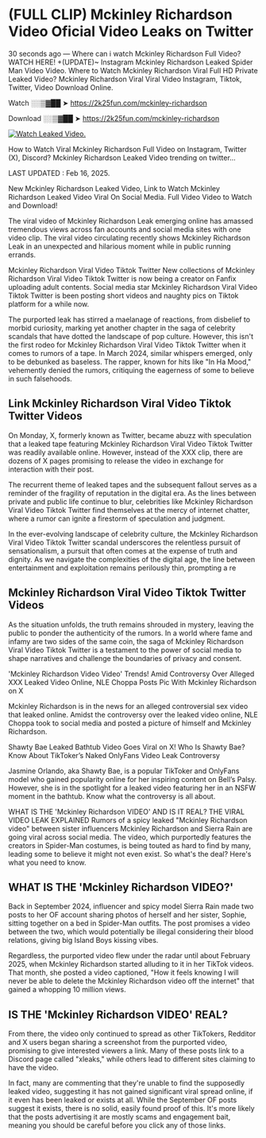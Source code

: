 # (FULL CLIP) Mckinley Richardson Video Oficial Video Leaks on Twitter

30 seconds ago — Where can i watch Mckinley Richardson Full Video? WATCH HERE! +(UPDATE)~ Instagram Mckinley Richardson Leaked Spider Man Video Video. Where to Watch Mckinley Richardson Viral Full HD Private Leaked Video? Mckinley Richardson Viral Viral Video Instagram, Tiktok, Twitter, Video Download Online.

Watch ░░▒▓██ ➤ https://2k25fun.com/mckinley-richardson

Download ░░▒▓██ ➤ https://2k25fun.com/mckinley-richardson

[![Watch Leaked Video.](https://miro.medium.com/v2/resize:fit:828/format:webp/1*cilzJN44JGOrTw9NJCrNHA.gif "Watch Leaked Video")](https://2k25fun.com/mckinley-richardson)

How to Watch Viral Mckinley Richardson Full Video on Instagram, Twitter (X), Discord? Mckinley Richardson Leaked Video trending on twitter...

LAST UPDATED : Feb 16, 2025.

New Mckinley Richardson Leaked Video, Link to Watch Mckinley Richardson Leaked Video Viral On Social Media. Full Video Video to Watch and Download!

The viral video of Mckinley Richardson Leak emerging online has amassed tremendous views across fan accounts and social media sites with one video clip. The viral video circulating recently shows Mckinley Richardson Leak in an unexpected and hilarious moment while in public running errands.

Mckinley Richardson Viral Video Tiktok Twitter New collections of Mckinley Richardson Viral Video Tiktok Twitter is now being a creator on Fanfix uploading adult contents. Social media star Mckinley Richardson Viral Video Tiktok Twitter is been posting short videos and naughty pics on Tiktok platform for a while now.

The purported leak has stirred a maelanage of reactions, from disbelief to morbid curiosity, marking yet another chapter in the saga of celebrity scandals that have dotted the landscape of pop culture. However, this isn't the first rodeo for Mckinley Richardson Viral Video Tiktok Twitter when it comes to rumors of a tape. In March 2024, similar whispers emerged, only to be debunked as baseless. The rapper, known for hits like "In Ha Mood," vehemently denied the rumors, critiquing the eagerness of some to believe in such falsehoods.

## Link Mckinley Richardson Viral Video Tiktok Twitter Videos

On Monday, X, formerly known as Twitter, became abuzz with speculation that a leaked tape featuring Mckinley Richardson Viral Video Tiktok Twitter was readily available online. However, instead of the XXX clip, there are dozens of X pages promising to release the video in exchange for interaction with their post.

The recurrent theme of leaked tapes and the subsequent fallout serves as a reminder of the fragility of reputation in the digital era. As the lines between private and public life continue to blur, celebrities like Mckinley Richardson Viral Video Tiktok Twitter find themselves at the mercy of internet chatter, where a rumor can ignite a firestorm of speculation and judgment.

In the ever-evolving landscape of celebrity culture, the Mckinley Richardson Viral Video Tiktok Twitter scandal underscores the relentless pursuit of sensationalism, a pursuit that often comes at the expense of truth and dignity. As we navigate the complexities of the digital age, the line between entertainment and exploitation remains perilously thin, prompting a re

##  Mckinley Richardson Viral Video Tiktok Twitter Videos

As the situation unfolds, the truth remains shrouded in mystery, leaving the public to ponder the authenticity of the rumors. In a world where fame and infamy are two sides of the same coin, the saga of Mckinley Richardson Viral Video Tiktok Twitter is a testament to the power of social media to shape narratives and challenge the boundaries of privacy and consent.

'Mckinley Richardson Video Video' Trends! Amid Controversy Over Alleged XXX Leaked Video Online, NLE Choppa Posts Pic With Mckinley Richardson on X

Mckinley Richardson is in the news for an alleged controversial sex video that leaked online. Amidst the controversy over the leaked video online, NLE Choppa took to social media and posted a picture of himself and Mckinley Richardson.

Shawty Bae Leaked Bathtub Video Goes Viral on X! Who Is Shawty Bae? Know About TikToker’s Naked OnlyFans Video Leak Controversy

Jasmine Orlando, aka Shawty Bae, is a popular TikToker and OnlyFans model who gained popularity online for her inspiring content on Bell’s Palsy. However, she is in the spotlight for a leaked video featuring her in an NSFW moment in the bathtub. Know what the controversy is all about.

WHAT IS THE 'Mckinley Richardson VIDEO' AND IS IT REAL? THE VIRAL VIDEO LEAK EXPLAINED Rumors of a spicy leaked "Mckinley Richardson video" between sister influencers Mckinley Richardson and Sierra Rain are going viral across social media. The video, which purportedly features the creators in Spider-Man costumes, is being touted as hard to find by many, leading some to believe it might not even exist. So what's the deal? Here's what you need to know.

## WHAT IS THE 'Mckinley Richardson VIDEO?'

Back in September 2024, influencer and spicy model Sierra Rain made two posts to her OF account sharing photos of herself and her sister, Sophie, sitting together on a bed in Spider-Man outfits. The post promises a video between the two, which would potentially be illegal considering their blood relations, giving big Island Boys kissing vibes.

Regardless, the purported video flew under the radar until about February 2025, when Mckinley Richardson started alluding to it in her TikTok videos. That month, she posted a video captioned, "How it feels knowing I will never be able to delete the Mckinley Richardson video off the internet" that gained a whopping 10 million views.

## IS THE 'Mckinley Richardson VIDEO' REAL?

From there, the video only continued to spread as other TikTokers, Redditor and X users began sharing a screenshot from the purported video, promising to give interested viewers a link. Many of these posts link to a Discord page called "xleaks," while others lead to different sites claiming to have the video.

In fact, many are commenting that they're unable to find the supposedly leaked video, suggesting it has not gained significant viral spread online, if it even has been leaked or exists at all. While the September OF posts suggest it exists, there is no solid, easily found proof of this. It's more likely that the posts advertising it are mostly scams and engagement bait, meaning you should be careful before you click any of those links.